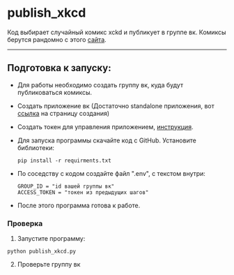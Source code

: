 # publish_xkcd
Код выбирает случайный комикс xckd и публикует в группе вк. Комиксы берутся рандомно c этого [сайта](https://xkcd.com/).

----
## Подготовка к запуску: ##
  * Для работы необходимо создать группу вк, куда будут публиковаться комиксы.
  * Создать приложение вк (Достаточно standalone приложения, вот [ссылка](https://vk.com/apps?act=manage) на страницу создания)
  * Создать токен для управления приложением, [инструкция](https://vk.com/dev/implicit_flow_user).
  * Для запуска программы скачайте код с GitHub. Установите библиотеки:
  
     ```
     pip install -r requirments.txt
     ```
  * По соседству с кодом создайте файл ".env", с текстом внутри:
  
     ```
    GROUP_ID = "id вашей группы вк"
    ACCESS_TOKEN = "токен из предыдущих шагов"
     ```
  * После этого программа готова к работе.
### Проверка ###
1. Запустите программу:
```
python publish_xkcd.py
```
2. Проверьте группу вк
